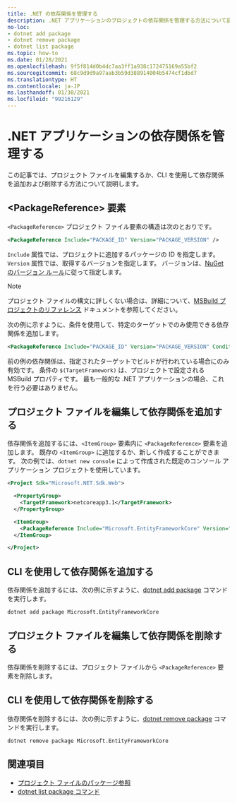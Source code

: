 ```yaml
---
title: .NET の依存関係を管理する
description: .NET アプリケーションのプロジェクトの依存関係を管理する方法について説明します。
no-loc:
- dotnet add package
- dotnet remove package
- dotnet list package
ms.topic: how-to
ms.date: 01/28/2021
ms.openlocfilehash: 9f5f814d0b4dc7aa3ff1a938c172475169a55bf2
ms.sourcegitcommit: 68c9d9d9a97aab3b59d388914004b5474cf1dbd7
ms.translationtype: HT
ms.contentlocale: ja-JP
ms.lasthandoff: 01/30/2021
ms.locfileid: "99216129"
---
```

# <a name="manage-dependencies-in-net-applications"></a>.NET アプリケーションの依存関係を管理する

この記事では、プロジェクト ファイルを編集するか、CLI を使用して依存関係を追加および削除する方法について説明します。

## <a name="the-packagereference-element"></a>\<PackageReference> 要素

`<PackageReference>` プロジェクト ファイル要素の構造は次のとおりです。

```xml
<PackageReference Include="PACKAGE_ID" Version="PACKAGE_VERSION" />
```

`Include` 属性では、プロジェクトに追加するパッケージの ID を指定します。 `Version` 属性では、取得するバージョンを指定します。 バージョンは、[NuGet のバージョン ルール](/nuget/create-packages/dependency-versions#version-ranges)に従って指定します。

> [!NOTE]
> プロジェクト ファイルの構文に詳しくない場合は、詳細について、[MSBuild プロジェクトのリファレンス](/visualstudio/msbuild/msbuild-project-file-schema-reference) ドキュメントを参照してください。

次の例に示すように、条件を使用して、特定のターゲットでのみ使用できる依存関係を追加します。

```xml
<PackageReference Include="PACKAGE_ID" Version="PACKAGE_VERSION" Condition="'$(TargetFramework)' == 'netcoreapp2.1'" />
```

前の例の依存関係は、指定されたターゲットでビルドが行われている場合にのみ有効です。 条件の `$(TargetFramework)` は、プロジェクトで設定される MSBuild プロパティです。 最も一般的な .NET アプリケーションの場合、これを行う必要はありません。

## <a name="add-a-dependency-by-editing-the-project-file"></a>プロジェクト ファイルを編集して依存関係を追加する

依存関係を追加するには、`<ItemGroup>` 要素内に `<PackageReference>` 要素を追加します。 既存の `<ItemGroup>` に追加するか、新しく作成することができます。 次の例では、`dotnet new console` によって作成された既定のコンソール アプリケーション プロジェクトを使用しています。

```xml
<Project Sdk="Microsoft.NET.Sdk.Web">

  <PropertyGroup>
    <TargetFramework>netcoreapp3.1</TargetFramework>
  </PropertyGroup>

  <ItemGroup>
    <PackageReference Include="Microsoft.EntityFrameworkCore" Version="3.1.2" />
  </ItemGroup>

</Project>
```

## <a name="add-a-dependency-by-using-the-cli"></a>CLI を使用して依存関係を追加する

依存関係を追加するには、次の例に示すように、[dotnet add package](dotnet-add-package.md) コマンドを実行します。

```dotnetcli
dotnet add package Microsoft.EntityFrameworkCore
```

## <a name="remove-a-dependency-by-editing-the-project-file"></a>プロジェクト ファイルを編集して依存関係を削除する

依存関係を削除するには、プロジェクト ファイルから `<PackageReference>` 要素を削除します。

## <a name="remove-a-dependency-by-using-the-cli"></a>CLI を使用して依存関係を削除する

依存関係を削除するには、次の例に示すように、[dotnet remove package](dotnet-remove-package.md) コマンドを実行します。

```dotnetcli
dotnet remove package Microsoft.EntityFrameworkCore
```

## <a name="see-also"></a>関連項目

* [プロジェクト ファイルのパッケージ参照](../project-sdk/msbuild-props.md#reference-properties-and-items)
* [dotnet list package コマンド](dotnet-list-package.md)
